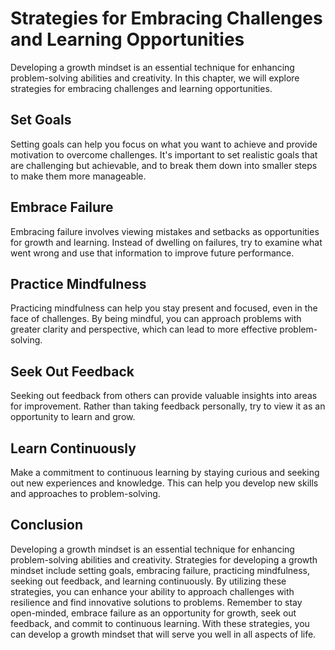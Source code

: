 Strategies for Embracing Challenges and Learning Opportunities
======================================================================================================

Developing a growth mindset is an essential technique for enhancing problem-solving abilities and creativity. In this chapter, we will explore strategies for embracing challenges and learning opportunities.

Set Goals
---------

Setting goals can help you focus on what you want to achieve and provide motivation to overcome challenges. It's important to set realistic goals that are challenging but achievable, and to break them down into smaller steps to make them more manageable.

Embrace Failure
---------------

Embracing failure involves viewing mistakes and setbacks as opportunities for growth and learning. Instead of dwelling on failures, try to examine what went wrong and use that information to improve future performance.

Practice Mindfulness
--------------------

Practicing mindfulness can help you stay present and focused, even in the face of challenges. By being mindful, you can approach problems with greater clarity and perspective, which can lead to more effective problem-solving.

Seek Out Feedback
-----------------

Seeking out feedback from others can provide valuable insights into areas for improvement. Rather than taking feedback personally, try to view it as an opportunity to learn and grow.

Learn Continuously
------------------

Make a commitment to continuous learning by staying curious and seeking out new experiences and knowledge. This can help you develop new skills and approaches to problem-solving.

Conclusion
----------

Developing a growth mindset is an essential technique for enhancing problem-solving abilities and creativity. Strategies for developing a growth mindset include setting goals, embracing failure, practicing mindfulness, seeking out feedback, and learning continuously. By utilizing these strategies, you can enhance your ability to approach challenges with resilience and find innovative solutions to problems. Remember to stay open-minded, embrace failure as an opportunity for growth, seek out feedback, and commit to continuous learning. With these strategies, you can develop a growth mindset that will serve you well in all aspects of life.
